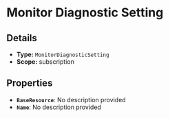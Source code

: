 # Monitor Diagnostic Setting

## Details

- **Type:** `MonitorDiagnosticSetting`
- **Scope:** subscription

## Properties

- **`BaseResource`**: No description provided
- **`Name`**: No description provided
